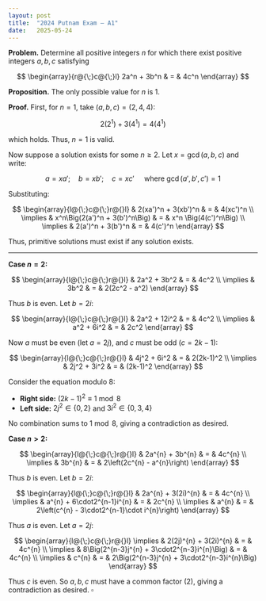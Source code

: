 ```yaml
---
layout: post
title:  "2024 Putnam Exam — A1"
date:   2025-05-24
---
```


**Problem.** Determine all positive integers $n$ for which there exist positive integers $a, b, c$ satisfying  

$$
\begin{array}{r@{\;}c@{\;}l}
2a^n + 3b^n & = & 4c^n
\end{array}
$$

**Proposition.** The only possible value for $n$ is $1$.

**Proof.** First, for $n=1$, take $(a,b,c)=(2,4,4)$:

$$
 2(2^1) + 3(4^1) = 4(4^1)
$$

which holds. Thus, $n=1$ is valid.

Now suppose a solution exists for some $n \geq 2$. Let $x = \gcd(a,b,c)$ and write:

$$
a = xa'; \quad 
b = xb'; \quad
c = xc' \quad \text{ where } \gcd(a',b',c')=1
$$

Substituting:

$$
\begin{array}{l@{\;}c@{\;}r@{}l}
 & 2(xa')^n + 3(xb')^n & = & 4(xc')^n \\
\implies & x^n\Big(2(a')^n + 3(b')^n\Big) & = & x^n \Big(4(c')^n\Big) \\
\implies & 2(a')^n + 3(b')^n & = & 4(c')^n
\end{array}
$$

Thus, primitive solutions must exist if any solution exists.

---

**Case $n=2$:**

$$
\begin{array}{l@{\;}c@{\;}r@{}l}
 & 2a^2 + 3b^2 & = & 4c^2 \\
\implies & 3b^2 & = & 2(2c^2 - a^2)
\end{array}
$$

Thus $b$ is even. Let $b=2i$:

$$
\begin{array}{l@{\;}c@{\;}r@{}l}
 & 2a^2 + 12i^2 & = & 4c^2 \\
\implies & a^2 + 6i^2 & = & 2c^2
\end{array}
$$

Now $a$ must be even (let $a=2j$), and $c$ must be odd ($c=2k-1$):

$$
\begin{array}{l@{\;}c@{\;}r@{}l}
 & 4j^2 + 6i^2 & = & 2(2k-1)^2 \\
\implies & 2j^2 + 3i^2 & = & (2k-1)^2
\end{array}
$$

Consider the equation modulo 8:
- **Right side:** $(2k-1)^2 \equiv 1 \bmod 8$  
- **Left side:** $2j^2 \in \{0,2\}$ and $3i^2 \in \{0,3,4\}$

No combination sums to $1 \bmod 8$, giving a contradiction as desired.

**Case $n>2$:**  

$$
\begin{array}{l@{\;}c@{\;}r@{}l}
& 2a^{n} + 3b^{n} & = & 4c^{n} \\
\implies & 3b^{n} & = & 2\left(2c^{n} - a^{n}\right)
\end{array}
$$

Thus $b$ is even. Let $b=2i$:

$$
\begin{array}{l@{\;}c@{\;}r@{}l}
 & 2a^{n} + 3(2i)^{n} & = & 4c^{n} \\
\implies & a^{n} + 6\cdot2^{n-1}i^{n} & = & 2c^{n} \\
\implies & a^{n} & = & 2\left(c^{n} - 3\cdot2^{n-1}\cdot i^{n}\right)
\end{array}
$$

Thus $a$ is even. Let $a=2j$:

$$
\begin{array}{l@{\;}c@{\;}r@{}l}
\implies & 2(2j)^{n} + 3(2i)^{n} & = & 4c^{n} \\
\implies & 8\Big(2^{n-3}j^{n} + 3\cdot2^{n-3}i^{n}\Big) & = & 4c^{n} \\
\implies & c^{n} & = & 2\Big(2^{n-3}j^{n} + 3\cdot2^{n-3}i^{n}\Big)
\end{array}
$$

Thus $c$ is even. So $a, b, c$ must have a common factor ($2$), giving a contradiction as desired. $\square$